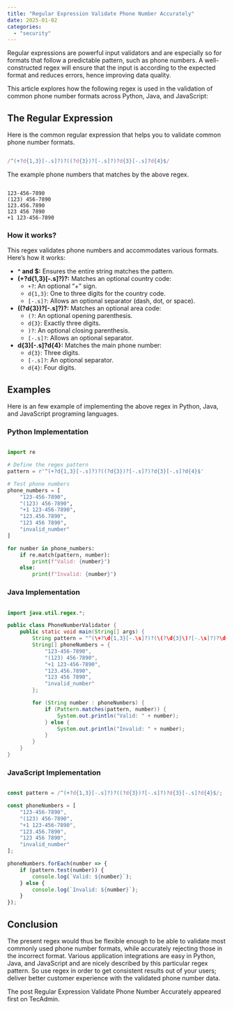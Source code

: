 ```yaml
---
title: "Regular Expression Validate Phone Number Accurately"
date: 2025-01-02
categories: 
  - "security"
---
```


Regular expressions are powerful input validators and are especially so for formats that follow a predictable pattern, such as phone numbers. A well-constructed regex will ensure that the input is according to the expected format and reduces errors, hence improving data quality.

This article explores how the following regex is used in the validation of common phone number formats across Python, Java, and JavaScript:

## The Regular Expression

Here is the common regular expression that helps you to validate common phone number formats.

```js

/^(+?d{1,3}[-.s]?)?((?d{3})?[-.s]?)?d{3}[-.s]?d{4}$/
```

The example phone numbers that matches by the above regex.

```none

123-456-7890
(123) 456-7890
123.456.7890
123 456 7890
+1 123-456-7890
```

### How it works?

This regex validates phone numbers and accommodates various formats. Here’s how it works:

- **^ and $:** Ensures the entire string matches the pattern.
- **(+?d{1,3}\[-.s\]?)?:** Matches an optional country code:
    - `+?`: An optional “+” sign.
    - `d{1,3}`: One to three digits for the country code.
    - `[-.s]?`: Allows an optional separator (dash, dot, or space).
- **((?d{3})?\[-.s\]?)?:** Matches an optional area code:
    - `(?`: An optional opening parenthesis.
    - `d{3}`: Exactly three digits.
    - `)?`: An optional closing parenthesis.
    - `[-.s]?`: Allows an optional separator.
- **d{3}\[-.s\]?d{4}:** Matches the main phone number:
    - `d{3}`: Three digits.
    - `[-.s]?`: An optional separator.
    - `d{4}`: Four digits.

## Examples

Here is an few example of implementing the above regex in Python, Java, and JavaScript programing languages.

### Python Implementation

```python

import re

# Define the regex pattern
pattern = r'^(+?d{1,3}[-.s]?)?((?d{3})?[-.s]?)?d{3}[-.s]?d{4}$'

# Test phone numbers
phone_numbers = [
    "123-456-7890",
    "(123) 456-7890",
    "+1 123-456-7890",
    "123.456.7890",
    "123 456 7890",
    "invalid_number"
]

for number in phone_numbers:
    if re.match(pattern, number):
        print(f"Valid: {number}")
    else:
        print(f"Invalid: {number}")
```

### Java Implementation

```java

import java.util.regex.*;

public class PhoneNumberValidator {
    public static void main(String[] args) {
        String pattern = "^(\+?\d{1,3}[-.\s]?)?(\(?\d{3}\)?[-.\s]?)?\d{3}[-.\s]?\d{4}$";
        String[] phoneNumbers = {
            "123-456-7890",
            "(123) 456-7890",
            "+1 123-456-7890",
            "123.456.7890",
            "123 456 7890",
            "invalid_number"
        };

        for (String number : phoneNumbers) {
            if (Pattern.matches(pattern, number)) {
                System.out.println("Valid: " + number);
            } else {
                System.out.println("Invalid: " + number);
            }
        }
    }
}
```

### JavaScript Implementation

```js

const pattern = /^(+?d{1,3}[-.s]?)?((?d{3})?[-.s]?)?d{3}[-.s]?d{4}$/;

const phoneNumbers = [
    "123-456-7890",
    "(123) 456-7890",
    "+1 123-456-7890",
    "123.456.7890",
    "123 456 7890",
    "invalid_number"
];

phoneNumbers.forEach(number => {
    if (pattern.test(number)) {
        console.log(`Valid: ${number}`);
    } else {
        console.log(`Invalid: ${number}`);
    }
});
```

## Conclusion

The present regex would thus be flexible enough to be able to validate most commonly used phone number formats, while accurately rejecting those in the incorrect format. Various application integrations are easy in Python, Java, and JavaScript and are nicely described by this particular regex pattern. So use regex in order to get consistent results out of your users; deliver better customer experience with the validated phone number data.

The post Regular Expression Validate Phone Number Accurately appeared first on TecAdmin.
